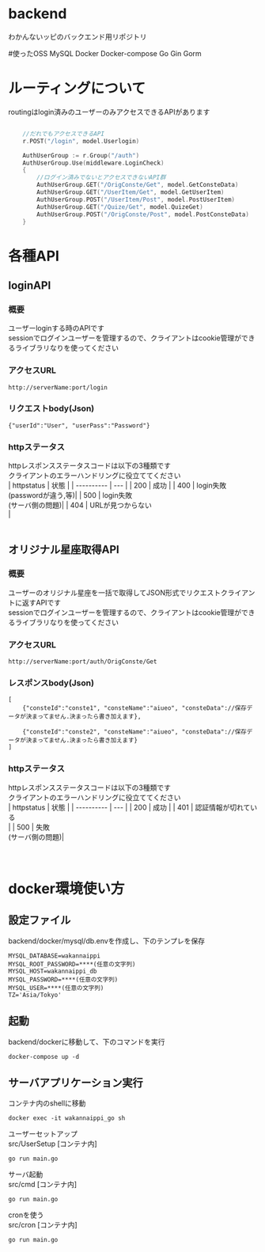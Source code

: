 # backend
わかんないッピのバックエンド用リポジトリ

#使ったOSS
MySQL
Docker
Docker-compose
Go
Gin
Gorm



# ルーティングについて
routingはlogin済みのユーザーのみアクセスできるAPIがあります
```go:routing.go

    //だれでもアクセスできるAPI
    r.POST("/login", model.Userlogin)   

	AuthUserGroup := r.Group("/auth")
	AuthUserGroup.Use(middleware.LoginCheck)
	{
        //ログイン済みでないとアクセスできないAPI群
		AuthUserGroup.GET("/OrigConste/Get", model.GetConsteData)
		AuthUserGroup.GET("/UserItem/Get", model.GetUserItem)      
		AuthUserGroup.POST("/UserItem/Post", model.PostUserItem)  
		AuthUserGroup.GET("/Quize/Get", model.QuizeGet)            
		AuthUserGroup.POST("/OrigConste/Post", model.PostConsteData) 
	}

```

# 各種API
## loginAPI
### 概要
ユーザーloginする時のAPIです<br>
sessionでログインユーザーを管理するので、クライアントはcookie管理ができるライブラリなりを使ってください<br>
### アクセスURL
```URL
http://serverName:port/login
```
### リクエストbody(Json)
```
{"userId":"User", "userPass":"Password"}
```
### httpステータス<br>
httpレスポンスステータスコードは以下の3種類です<br>
クライアントのエラーハンドリングに役立ててください<br>
| httpstatus | 状態 |
| ---------- | ---  |
|    200     | 成功 |
|    400     | login失敗<br>(passwordが違う,等)|
|    500     | login失敗<br>(サーバ側の問題)|
|    404     | URLが見つからない<br>|
<br><br>

## オリジナル星座取得API
### 概要
ユーザーのオリジナル星座を一括で取得してJSON形式でリクエストクライアントに返すAPIです<br>
sessionでログインユーザーを管理するので、クライアントはcookie管理ができるライブラリなりを使ってください<br>

### アクセスURL
```URL
http://serverName:port/auth/OrigConste/Get
```
### レスポンスbody(Json)
```
[
    {"consteId":"conste1", "consteName":"aiueo", "consteData"://保存データが決まってません.決まったら書き加えます},

    {"consteId":"conste2", "consteName":"aiueo", "consteData"://保存データが決まってません.決まったら書き加えます}
]
```

### httpステータス<br>
httpレスポンスステータスコードは以下の3種類です<br>
クライアントのエラーハンドリングに役立ててください<br>
| httpstatus | 状態 |
| ---------- | ---  |
|    200     | 成功 |
|    401     | 認証情報が切れている<br>|
|    500     | 失敗<br>(サーバ側の問題)|
<br><br><br>




# docker環境使い方
## 設定ファイル
backend/docker/mysql/db.envを作成し、下のテンプレを保存
```
MYSQL_DATABASE=wakannaippi
MYSQL_ROOT_PASSWORD=****(任意の文字列)
MYSQL_HOST=wakannaippi_db
MYSQL_PASSWORD=****(任意の文字列)
MYSQL_USER=****(任意の文字列)
TZ='Asia/Tokyo'
```
## 起動
backend/dockerに移動して、下のコマンドを実行
```
docker-compose up -d
```

## サーバアプリケーション実行
コンテナ内のshellに移動
```
docker exec -it wakannaippi_go sh
```
ユーザーセットアップ<br>
src/UserSetup  [コンテナ内]
```
go run main.go
```
サーバ起動<br>
src/cmd [コンテナ内]
```
go run main.go
```
cronを使う<br>
src/cron [コンテナ内]
```
go run main.go
```
